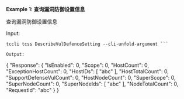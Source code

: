 **Example 1: 查询漏洞防御设置信息**

查询漏洞防御设置信息

Input: 

```
tccli tcss DescribeVulDefenceSetting --cli-unfold-argument ```

Output: 
```
{
    "Response": {
        "IsEnabled": 0,
        "Scope": 0,
        "HostCount": 0,
        "ExceptionHostCount": 0,
        "HostIDs": [
            "abc"
        ],
        "HostTotalCount": 0,
        "SupportDefenseVulCount": 0,
        "HostNodeCount": 0,
        "SuperScope": 0,
        "SuperNodeCount": 0,
        "SuperNodeIds": [
            "abc"
        ],
        "NodeTotalCount": 0,
        "RequestId": "abc"
    }
}
```

